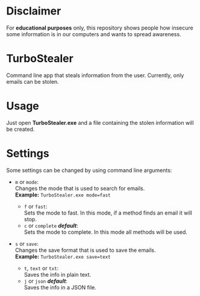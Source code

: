 # Disclaimer

For **educational purposes** only, this repository shows people how insecure some information is in our computers and wants to spread awareness.  

# TurboStealer

Command line app that steals information from the user. Currently, only emails can be stolen.

# Usage

Just open **TurboStealer.exe** and a file containing the stolen information will be created.

# Settings

Some settings can be changed by using command line arguments:

- ```m``` or ```mode```:  
Changes the mode that is used to search for emails.  
**Example:** ```TurboStealer.exe mode=fast```  
  - ```f``` or ```fast```:  
  Sets the mode to fast. In this mode, if a method finds an email it will stop.
  - ```c``` or ```complete``` ***default***:  
  Sets the mode to complete. In this mode all methods will be used.

- ```s``` or ```save```:  
Changes the save format that is used to save the emails.  
**Example:** ```TurboStealer.exe save=text```  
  - ```t```, ```text``` or ```txt```:  
  Saves the info in plain text.
  - ```j``` or ```json``` ***default***:  
  Saves the info in a JSON file.